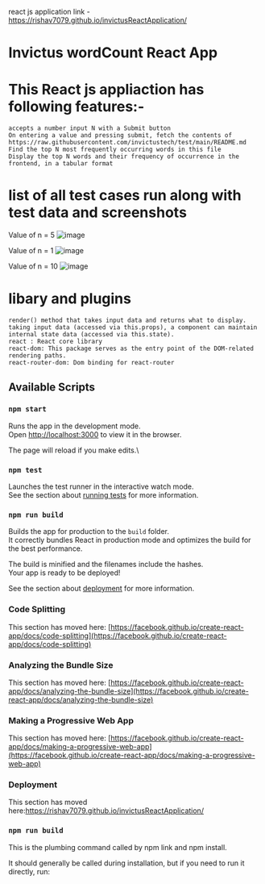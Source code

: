 react js application link - https://rishav7079.github.io/invictusReactApplication/

# Invictus wordCount React App
 
 # This React js appliaction has following features:-
    accepts a number input N with a Submit button
    On entering a value and pressing submit, fetch the contents of https://raw.githubusercontent.com/invictustech/test/main/README.md
    Find the top N most frequently occurring words in this file 
    Display the top N words and their frequency of occurrence in the frontend, in a tabular format
    
  # list of all test cases run along with test data and screenshots
  Value of n = 5
  ![image](https://user-images.githubusercontent.com/62592645/118410427-01c1af00-b6ad-11eb-87bc-956d7b2a2345.png)
  
  Value of n = 1
  ![image](https://user-images.githubusercontent.com/62592645/118410479-3c2b4c00-b6ad-11eb-9f0d-405783fceda2.png)
  
  Value of n = 10
  ![image](https://user-images.githubusercontent.com/62592645/118410513-667d0980-b6ad-11eb-8966-a36ecebac87f.png)
  
  
  # libary and plugins
    render() method that takes input data and returns what to display. 
    taking input data (accessed via this.props), a component can maintain internal state data (accessed via this.state).
    react : React core library
    react-dom: This package serves as the entry point of the DOM-related rendering paths.
    react-router-dom: Dom binding for react-router


 ## Available Scripts

 
 ### `npm start`

Runs the app in the development mode.\
Open [http://localhost:3000](http://localhost:3000) to view it in the browser.

The page will reload if you make edits.\
 

### `npm test`

Launches the test runner in the interactive watch mode.\
See the section about [running tests](https://facebook.github.io/create-react-app/docs/running-tests) for more information.

### `npm run build`

Builds the app for production to the `build` folder.\
It correctly bundles React in production mode and optimizes the build for the best performance.

The build is minified and the filenames include the hashes.\
Your app is ready to be deployed!

See the section about [deployment](https://facebook.github.io/create-react-app/docs/deployment) for more information.

 

### Code Splitting

This section has moved here: [https://facebook.github.io/create-react-app/docs/code-splitting](https://facebook.github.io/create-react-app/docs/code-splitting)

### Analyzing the Bundle Size

This section has moved here: [https://facebook.github.io/create-react-app/docs/analyzing-the-bundle-size](https://facebook.github.io/create-react-app/docs/analyzing-the-bundle-size)

### Making a Progressive Web App

This section has moved here: [https://facebook.github.io/create-react-app/docs/making-a-progressive-web-app](https://facebook.github.io/create-react-app/docs/making-a-progressive-web-app)



### Deployment

This section has moved here:https://rishav7079.github.io/invictusReactApplication/

### `npm run build` 

This is the plumbing command called by npm link and npm install.

It should generally be called during installation, but if you need to run it directly, run:
